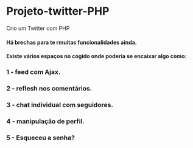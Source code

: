 # Projeto-twitter-PHP
Crio um Twitter com PHP
#### Há brechas para te rmuitas funcionalidades ainda.
#### Existe vários espaços no cógido onde poderia se encaixar algo como:
### 1 - feed com Ajax.
### 2 - reflesh nos comentários.
### 3 - chat individual com seguidores.
### 4 - manipulação de perfil.
### 5 - Esqueceu a senha? 
